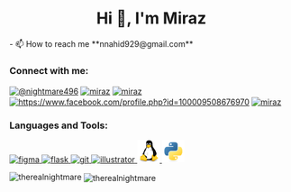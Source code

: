 <h1 align="center">Hi 👋, I'm Miraz</h1>
- 📫 How to reach me **nnahid929@gmail.com**

<h3 align="left">Connect with me:</h3>
<p align="left">
<a href="https://twitter.com/@nightmare496" target="blank"><img align="center" src="https://raw.githubusercontent.com/rahuldkjain/github-profile-readme-generator/master/src/images/icons/Social/twitter.svg" alt="@nightmare496" height="30" width="40" /></a>
<a href="hhttps://www.facebook.com/profile.php?id=100009508676970" target="blank"><img align="center" src="https://raw.githubusercontent.com/rahuldkjain/github-profile-readme-generator/master/src/images/icons/Social/facebook.svg" alt="miraz" height="30" width="40" /></a>
<a href="https://www.instagram.com/___miraz_____/" target="blank"><img align="center" src="https://raw.githubusercontent.com/rahuldkjain/github-profile-readme-generator/master/src/images/icons/Social/instagram.svg" alt="miraz" height="30" width="40" /></a>
<a href="https://www.youtube.com/c/https://www.facebook.com/profile.php?id=100009508676970" target="blank"><img align="center" src="https://raw.githubusercontent.com/rahuldkjain/github-profile-readme-generator/master/src/images/icons/Social/youtube.svg" alt="https://www.facebook.com/profile.php?id=100009508676970" height="30" width="40" /></a>
<a href="https://www.codechef.com/users/miraz" target="blank"><img align="center" src="https://cdn.jsdelivr.net/npm/simple-icons@3.1.0/icons/codechef.svg" alt="miraz" height="30" width="40" /></a>
</p>

<h3 align="left">Languages and Tools:</h3>
<p align="left"> <a href="https://www.figma.com/" target="_blank" rel="noreferrer"> <img src="https://www.vectorlogo.zone/logos/figma/figma-icon.svg" alt="figma" width="40" height="40"/> </a> <a href="https://flask.palletsprojects.com/" target="_blank" rel="noreferrer"> <img src="https://www.vectorlogo.zone/logos/pocoo_flask/pocoo_flask-icon.svg" alt="flask" width="40" height="40"/> </a> <a href="https://git-scm.com/" target="_blank" rel="noreferrer"> <img src="https://www.vectorlogo.zone/logos/git-scm/git-scm-icon.svg" alt="git" width="40" height="40"/> </a> <a href="https://www.adobe.com/in/products/illustrator.html" target="_blank" rel="noreferrer"> <img src="https://www.vectorlogo.zone/logos/adobe_illustrator/adobe_illustrator-icon.svg" alt="illustrator" width="40" height="40"/> </a> <a href="https://www.linux.org/" target="_blank" rel="noreferrer"> <img src="https://raw.githubusercontent.com/devicons/devicon/master/icons/linux/linux-original.svg" alt="linux" width="40" height="40"/> </a> <a href="https://www.python.org" target="_blank" rel="noreferrer"> <img src="https://raw.githubusercontent.com/devicons/devicon/master/icons/python/python-original.svg" alt="python" width="40" height="40"/> </a> </p>

<p><img align="left" src="https://github-readme-stats.vercel.app/api/top-langs?username=therealnightmare&show_icons=true&locale=en&layout=compact" alt="therealnightmare" /></p>

<p>&nbsp;<img align="center" src="https://github-readme-stats.vercel.app/api?username=therealnightmare&show_icons=true&locale=en" alt="therealnightmare" /></p>

